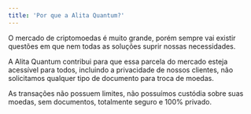 ```yaml
---
title: 'Por que a Alita Quantum?'
---
```


O mercado de criptomoedas é muito grande, porém sempre vai existir questões em que nem todas as soluções suprir nossas necessidades.

A Alita Quantum contribui para que essa parcela do mercado esteja acessível para todos, incluindo a privacidade de nossos clientes, não solicitamos qualquer tipo de documento para troca de moedas.

As transações não possuem limites, não possuímos custódia sobre suas moedas, sem documentos, totalmente seguro e 100% privado.
